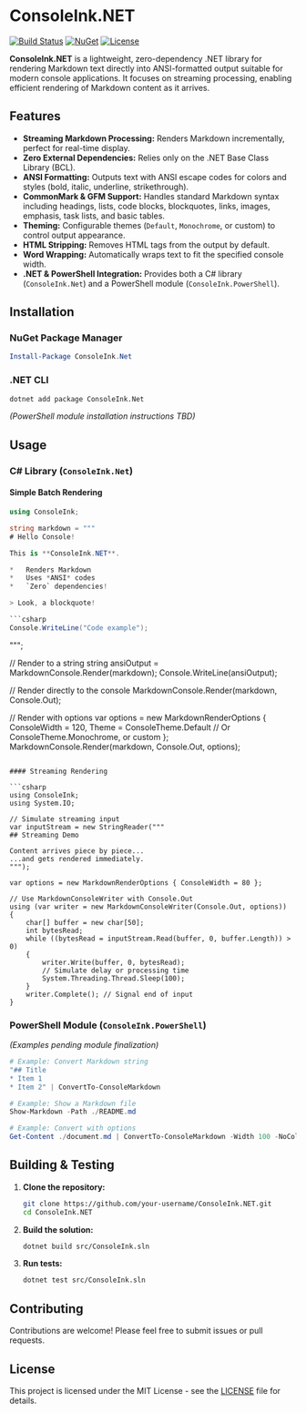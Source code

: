 # ConsoleInk.NET

[![Build Status](https://img.shields.io/badge/build-passing-brightgreen)](https://github.com/your-username/ConsoleInk.NET) <!-- Replace with actual build status badge -->
[![NuGet](https://img.shields.io/nuget/v/ConsoleInk.Net.svg)](https://www.nuget.org/packages/ConsoleInk.Net/) <!-- Replace with actual NuGet badge -->
[![License](https://img.shields.io/badge/license-MIT-blue.svg)](LICENSE)

**ConsoleInk.NET** is a lightweight, zero-dependency .NET library for rendering Markdown text directly into ANSI-formatted output suitable for modern console applications. It focuses on streaming processing, enabling efficient rendering of Markdown content as it arrives.

## Features

*   **Streaming Markdown Processing:** Renders Markdown incrementally, perfect for real-time display.
*   **Zero External Dependencies:** Relies only on the .NET Base Class Library (BCL).
*   **ANSI Formatting:** Outputs text with ANSI escape codes for colors and styles (bold, italic, underline, strikethrough).
*   **CommonMark & GFM Support:** Handles standard Markdown syntax including headings, lists, code blocks, blockquotes, links, images, emphasis, task lists, and basic tables.
*   **Theming:** Configurable themes (`Default`, `Monochrome`, or custom) to control output appearance.
*   **HTML Stripping:** Removes HTML tags from the output by default.
*   **Word Wrapping:** Automatically wraps text to fit the specified console width.
*   **.NET & PowerShell Integration:** Provides both a C# library (`ConsoleInk.Net`) and a PowerShell module (`ConsoleInk.PowerShell`).

## Installation

### NuGet Package Manager

```powershell
Install-Package ConsoleInk.Net
```

### .NET CLI

```bash
dotnet add package ConsoleInk.Net
```

*(PowerShell module installation instructions TBD)*

## Usage

### C# Library (`ConsoleInk.Net`)

#### Simple Batch Rendering

```csharp
using ConsoleInk;

string markdown = """
# Hello Console!

This is **ConsoleInk.NET**.

*   Renders Markdown
*   Uses *ANSI* codes
*   `Zero` dependencies!

> Look, a blockquote!

```csharp
Console.WriteLine("Code example");
```
""";

// Render to a string
string ansiOutput = MarkdownConsole.Render(markdown);
Console.WriteLine(ansiOutput);

// Render directly to the console
MarkdownConsole.Render(markdown, Console.Out);

// Render with options
var options = new MarkdownRenderOptions
{
    ConsoleWidth = 120,
    Theme = ConsoleTheme.Default // Or ConsoleTheme.Monochrome, or custom
};
MarkdownConsole.Render(markdown, Console.Out, options);
```

#### Streaming Rendering

```csharp
using ConsoleInk;
using System.IO;

// Simulate streaming input
var inputStream = new StringReader("""
## Streaming Demo

Content arrives piece by piece...
...and gets rendered immediately.
""");

var options = new MarkdownRenderOptions { ConsoleWidth = 80 };

// Use MarkdownConsoleWriter with Console.Out
using (var writer = new MarkdownConsoleWriter(Console.Out, options))
{
    char[] buffer = new char[50];
    int bytesRead;
    while ((bytesRead = inputStream.Read(buffer, 0, buffer.Length)) > 0)
    {
        writer.Write(buffer, 0, bytesRead);
        // Simulate delay or processing time
        System.Threading.Thread.Sleep(100);
    }
    writer.Complete(); // Signal end of input
}
```

### PowerShell Module (`ConsoleInk.PowerShell`)

*(Examples pending module finalization)*

```powershell
# Example: Convert Markdown string
"## Title
* Item 1
* Item 2" | ConvertTo-ConsoleMarkdown

# Example: Show a Markdown file
Show-Markdown -Path ./README.md

# Example: Convert with options
Get-Content ./document.md | ConvertTo-ConsoleMarkdown -Width 100 -NoColor
```

## Building & Testing

1.  **Clone the repository:**
    ```bash
    git clone https://github.com/your-username/ConsoleInk.NET.git
    cd ConsoleInk.NET
    ```
2.  **Build the solution:**
    ```bash
    dotnet build src/ConsoleInk.sln
    ```
3.  **Run tests:**
    ```bash
    dotnet test src/ConsoleInk.sln
    ```

## Contributing

Contributions are welcome! Please feel free to submit issues or pull requests.

## License

This project is licensed under the MIT License - see the [LICENSE](LICENSE) file for details.
 
